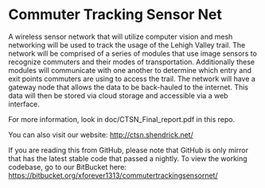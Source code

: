 # Commuter Tracking Sensor Net #

A wireless sensor network that will utilize computer vision and mesh networking will be used to track the usage of the Lehigh Valley trail. The network will be comprised of a series of modules that use image sensors to recognize commuters and their modes of transportation. Additionally these modules will communicate with one another to determine which entry and exit points commuters are using to access the trail. The network will have a gateway node that allows the data to be back-hauled to the internet. This data will then be stored via cloud storage and accessible via a web interface.

For more information, look in doc/CTSN_Final_report.pdf in this repo.

You can also visit our website: http://ctsn.shendrick.net/

If you are reading this from GitHub, please note that GitHub is only mirror that has the latest stable code that passed a nightly.  To view the working codebase, go to our BitBucket here: https://bitbucket.org/xforever1313/commutertrackingsensornet/ 